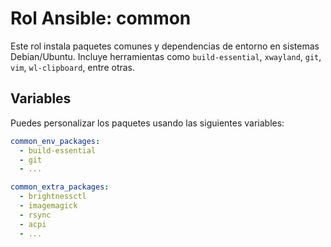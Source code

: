 # Rol Ansible: common

Este rol instala paquetes comunes y dependencias de entorno en sistemas Debian/Ubuntu. Incluye herramientas como `build-essential`, `xwayland`, `git`, `vim`, `wl-clipboard`, entre otras.

## Variables

Puedes personalizar los paquetes usando las siguientes variables:

```yaml
common_env_packages:
  - build-essential
  - git
  - ...

common_extra_packages:
  - brightnessctl
  - imagemagick
  - rsync
  - acpi
  - ...
